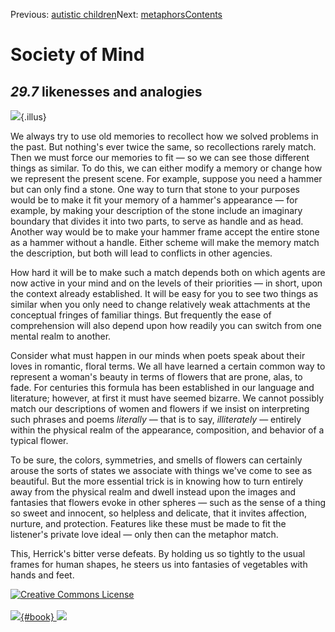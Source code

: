 <div class="chapnav">

<span class="prev">Previous: [autistic
children](./som-29.6.html)</span><span class="next">Next:
[metaphors](./som-29.8.html)</span><span
class="contents">[Contents](index.html)</span>
<div class="titlebar">

Society of Mind
===============

</div>

</div>

*29.7* likenesses and analogies
-------------------------------

![](./illus/ch29/29-8.png){.illus}

We always try to use old memories to recollect how we solved problems in
the past. But nothing's ever twice the same, so recollections rarely
match. Then we must force our memories to fit — so we can see those
different things as similar. To do this, we can either modify a memory
or change how we represent the present scene. For example, suppose you
need a hammer but can only find a stone. One way to turn that stone to
your purposes would be to make it fit your memory of a hammer's
appearance — for example, by making your description of the stone
include an imaginary boundary that divides it into two parts, to serve
as handle and as head. Another way would be to make your hammer frame
accept the entire stone as a hammer without a handle. Either scheme will
make the memory match the description, but both will lead to conflicts
in other agencies.

How hard it will be to make such a match depends both on which agents
are now active in your mind and on the levels of their priorities — in
short, upon the context already established. It will be easy for you to
see two things as similar when you only need to change relatively weak
attachments at the conceptual fringes of familiar things. But frequently
the ease of comprehension will also depend upon how readily you can
switch from one mental realm to another.

Consider what must happen in our minds when poets speak about their
loves in romantic, floral terms. We all have learned a certain common
way to represent a woman's beauty in terms of flowers that are prone,
alas, to fade. For centuries this formula has been established in our
language and literature; however, at first it must have seemed bizarre.
We cannot possibly match our descriptions of women and flowers if we
insist on interpreting such phrases and poems *literally* — that is to
say, *illiterately* — entirely within the physical realm of the
appearance, composition, and behavior of a typical flower.

To be sure, the colors, symmetries, and smells of flowers can certainly
arouse the sorts of states we associate with things we've come to see as
beautiful. But the more essential trick is in knowing how to turn
entirely away from the physical realm and dwell instead upon the images
and fantasies that flowers evoke in other spheres — such as the sense of
a thing so sweet and innocent, so helpless and delicate, that it invites
affection, nurture, and protection. Features like these must be made to
fit the listener's private love ideal — only then can the metaphor
match.

This, Herrick's bitter verse defeats. By holding us so tightly to the
usual frames for human shapes, he steers us into fantasies of vegetables
with hands and feet.

<div class="footer">

[![Creative Commons
License](http://i.creativecommons.org/l/by-nc-sa/3.0/80x15.png)](http://creativecommons.org/licenses/by-nc-sa/3.0/deed.en_US)\
\
[![](./images/som_book.jpeg){#book}
![](./images/a_logo_17.gif)](http://www.amazon.com/gp/product/0671657135?ie=UTF8&camp=1789&creativeASIN=0671657135&linkCode=xm2&tag=marvinminsky)

</div>

